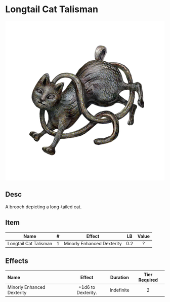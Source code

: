 # Longtail Cat Talisman

![Copyrighted Image](LongtailCatTalisman.png)

## Desc

A brooch depicting a long-tailed cat.

## Item

|         Name         | # |           Effect           | LB | Value |
| :-------------------: | :-: | :------------------------: | :-: | :---: |
| Longtail Cat Talisman | 1 | Minorly Enhanced Dexterity | 0.2 |   ?   |

## Effects

| Name                       |       Effect       |  Duration  | Tier Required |
| :------------------------- | :----------------: | :--------: | :-----------: |
| Minorly Enhanced Dexterity | +1d6 to Dexterity. | Indefinite |       2       |
